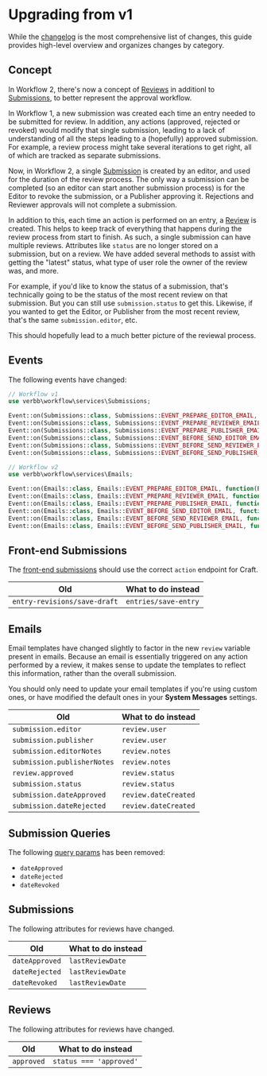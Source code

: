 # Upgrading from v1
While the [changelog](https://github.com/verbb/workflow/blob/craft-4/CHANGELOG.md) is the most comprehensive list of changes, this guide provides high-level overview and organizes changes by category.

## Concept
In Workflow 2, there's now a concept of [Reviews](docs:developers/review) in additionl to [Submissions](docs:developers/submission), to better represent the approval workflow.

In Workflow 1, a new submission was created each time an entry needed to be submitted for review. In addition, any actions (approved, rejected or revoked) would modify that single submission, leading to a lack of understanding of all the steps leading to a (hopefully) approved submission. For example, a review process might take several iterations to get right, all of which are tracked as separate submissions.

Now, in Workflow 2, a single [Submission](docs:developers/submission) is created by an editor, and used for the duration of the review process. The only way a submission can be completed (so an editor can start another submission process) is for the Editor to revoke the submission, or a Publisher approving it. Rejections and Reviewer approvals will not complete a submission.

In addition to this, each time an action is performed on an entry, a [Review](docs:developers/review) is created. This helps to keep track of everything that happens during the review process from start to finish. As such, a single submission can have multiple reviews. Attributes like `status` are no longer stored on a submission, but on a review. We have added several methods to assist with getting the "latest" status, what type of user role the owner of the review was, and more.

For example, if you'd like to know the status of a submission, that's technically going to be the status of the most recent review on that submission. But you can still use `submission.status` to get this. Likewise, if you wanted to get the Editor, or Publisher from the most recent review, that's the same `submission.editor`, etc.

This should hopefully lead to a much better picture of the reviewal process.

## Events
The following events have changed:

```php
// Workflow v1
use verbb\workflow\services\Submissions;

Event::on(Submissions::class, Submissions::EVENT_PREPARE_EDITOR_EMAIL, function(EmailEvent $event)
Event::on(Submissions::class, Submissions::EVENT_PREPARE_REVIEWER_EMAIL, function(EmailEvent $event)
Event::on(Submissions::class, Submissions::EVENT_PREPARE_PUBLISHER_EMAIL, function(EmailEvent $event)
Event::on(Submissions::class, Submissions::EVENT_BEFORE_SEND_EDITOR_EMAIL, function(EmailEvent $event)
Event::on(Submissions::class, Submissions::EVENT_BEFORE_SEND_REVIEWER_EMAIL, function(EmailEvent $event)
Event::on(Submissions::class, Submissions::EVENT_BEFORE_SEND_PUBLISHER_EMAIL, function(EmailEvent $event)

// Workflow v2
use verbb\workflow\services\Emails;

Event::on(Emails::class, Emails::EVENT_PREPARE_EDITOR_EMAIL, function(EmailEvent $event)
Event::on(Emails::class, Emails::EVENT_PREPARE_REVIEWER_EMAIL, function(EmailEvent $event)
Event::on(Emails::class, Emails::EVENT_PREPARE_PUBLISHER_EMAIL, function(EmailEvent $event)
Event::on(Emails::class, Emails::EVENT_BEFORE_SEND_EDITOR_EMAIL, function(EmailEvent $event)
Event::on(Emails::class, Emails::EVENT_BEFORE_SEND_REVIEWER_EMAIL, function(EmailEvent $event)
Event::on(Emails::class, Emails::EVENT_BEFORE_SEND_PUBLISHER_EMAIL, function(EmailEvent $event)
```

## Front-end Submissions
The [front-end submissions](docs:template-guides/front-end-submission) should use the correct `action` endpoint for Craft.

Old | What to do instead
--- | ---
| `entry-revisions/save-draft` | `entries/save-entry`


## Emails
Email templates have changed slightly to factor in the new `review` variable present in emails. Because an email is essentially triggered on any action performed by a review, it makes sense to update the templates to reflect this information, rather than the overall submission.

You should only need to update your email templates if you're using custom ones, or have modified the default ones in your **System Messages** settings.

Old | What to do instead
--- | ---
| `submission.editor` | `review.user`
| `submission.publisher` | `review.user`
| `submission.editorNotes` | `review.notes`
| `submission.publisherNotes` | `review.notes`
| `review.approved` | `review.status`
| `submission.status` | `review.status`
| `submission.dateApproved` | `review.dateCreated`
| `submission.dateRejected` | `review.dateCreated`


## Submission Queries
The following [query params](docs:getting-elements/submission-queries) has been removed:

- `dateApproved`
- `dateRejected`
- `dateRevoked`


## Submissions
The following attributes for reviews have changed.

Old | What to do instead
--- | ---
| `dateApproved` | `lastReviewDate`
| `dateRejected` | `lastReviewDate`
| `dateRevoked` | `lastReviewDate`


## Reviews
The following attributes for reviews have changed.

Old | What to do instead
--- | ---
| `approved` | `status === 'approved'`

